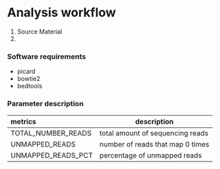 Analysis workflow
=================

1. Source Material
2. 

### Software requirements
 
+ picard
+ bowtie2
+ bedtools


### Parameter description
| metrics                 | description          |
| :----------------------- |----------------------|
| TOTAL_NUMBER_READS      | total amount of sequencing reads |
| UNMAPPED_READS          | number of reads that map 0 times     |
| UNMAPPED_READS_PCT      | percentage of unmapped reads    |
